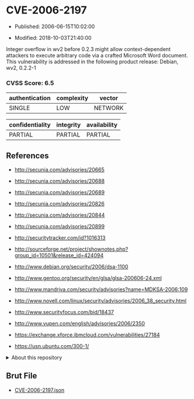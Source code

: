 # CVE-2006-2197

- Published: 2006-06-15T10:02:00

- Modified: 2018-10-03T21:40:00

Integer overflow in wv2 before 0.2.3 might allow context-dependent attackers to execute arbitrary code via a crafted Microsoft Word document. This vulnerability is addressed in the following product release:
Debian, wv2, 0.2.2-1

### CVSS Score: **6.5**

| authentication | complexity | vector |
| --- | --- | --- |
| SINGLE | LOW | NETWORK |

| confidentiality | integrity | availability |
| --- | --- | --- |
| PARTIAL | PARTIAL | PARTIAL |

## References

* http://secunia.com/advisories/20665

* http://secunia.com/advisories/20688

* http://secunia.com/advisories/20689

* http://secunia.com/advisories/20826

* http://secunia.com/advisories/20844

* http://secunia.com/advisories/20899

* http://securitytracker.com/id?1016313

* http://sourceforge.net/project/shownotes.php?group_id=10501&release_id=424094

* http://www.debian.org/security/2006/dsa-1100

* http://www.gentoo.org/security/en/glsa/glsa-200606-24.xml

* http://www.mandriva.com/security/advisories?name=MDKSA-2006:109

* http://www.novell.com/linux/security/advisories/2006_38_security.html

* http://www.securityfocus.com/bid/18437

* http://www.vupen.com/english/advisories/2006/2350

* https://exchange.xforce.ibmcloud.com/vulnerabilities/27184

* https://usn.ubuntu.com/300-1/

<details>
<summary>About this repository</summary> 

  This repository is part of the project [Live Hack CVE](https://github.com/Live-Hack-CVE). Main website can be found [www.live-hack.org](https://www.live-hack.org) 
  
  Made by [Sn0wAlice](https://github.com/Sn0wAlice) for the people that care about security and need to have a feed of the latest CVEs. Hope you enjoy it, don't forget to star the repo and follow me on [Twitter](https://twitter.com/Sn0wAlice) and [Github](https://github.com/Sn0wAlice). And that is my [personnal website](https://www.alice-snow.me/)

  - [Home Page](https://github.com/Live-Hack-CVE)
  - [Framework](https://github.com/Live-Hack-CVE/cve-framework)
  - [CVE database](https://github.com/Live-Hack-CVE/full_database)
  - [Changelog](https://github.com/Live-Hack-CVE/Changelog)
</details>

## Brut File

* [CVE-2006-2197.json](https://raw.githubusercontent.com/Live-Hack-CVE/full_database/main/cves/2006/CVE-2006-2197.json)

